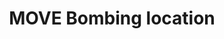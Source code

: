 ---
pid: rs245
title: MOVE Bombing location
location_transcription: Osage ave/ West Philly
coordinates: "[-75.246254514076, 39.955513444722]"
zipcode: '19104'
gen_neighborhood: West Philadelphia
neighborhood: University City,Belmont,Parkside,Powelton Village
outside_phl: 
age: '35'
age_range: 30-39
instagram: 
image_file_name: rs_245.jpg
proposal_transcription: In the 1980s, the Philadelphia Police Department fire bombed
  an entire block to force the MOVE monument and of their housing thereby killing
  and hurting many people.
topic: History,MOVE,Violence
topic_summary: 0, 0, 0, 0
type: Other No Form
keywords_other: 
credit: Stephan
image_labels: 
twitter: 
facebook: 
permalink: "/monuments/rs245/"
layout: item-page
---